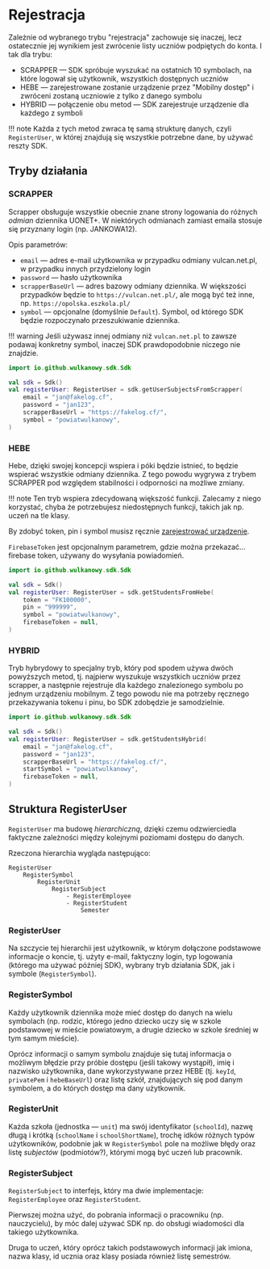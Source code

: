 # Rejestracja

Zależnie od wybranego trybu "rejestracja" zachowuje się inaczej, lecz ostatecznie jej wynikiem jest zwrócenie listy uczniów podpiętych do konta.
I tak dla trybu:

* SCRAPPER — SDK spróbuje wyszukać na ostatnich 10 symbolach, na które logował się użytkownik, wszystkich dostępnych uczniów 
* HEBE — zarejestrowane zostanie urządzenie przez "Mobilny dostęp" i zwróceni zostaną uczniowie z tylko z danego symbolu
* HYBRID — połączenie obu metod — SDK zarejestruje urządzenie dla każdego z symboli

!!! note
    Każda z tych metod zwraca tę samą strukturę danych, czyli `RegisterUser`, w której znajdują się wszystkie potrzebne dane, by używać reszty SDK.

## Tryby działania

### SCRAPPER

Scrapper obsługuje wszystkie obecnie znane strony logowania do różnych _odmian_ dziennika UONET+.
W niektórych odmianach zamiast emaila stosuje się przyznany login (np. JANKOWA12).

Opis parametrów:

* `email` — adres e-mail użytkownika w przypadku odmiany vulcan.net.pl, w przypadku innych przydzielony login
* `password` — hasło użytkownika
* `scrapperBaseUrl` — adres bazowy odmiany dziennika. W większości przypadków będzie to `https://vulcan.net.pl/`, ale mogą być też inne, np. `https://opolska.eszkola.pl/`
* `symbol` — opcjonalne (domyślnie `Default`). Symbol, od którego SDK będzie rozpoczynało przeszukiwanie dziennika.

!!! warning
    Jeśli używasz innej odmiany niż `vulcan.net.pl` to zawsze podawaj konkretny symbol, inaczej SDK prawdopodobnie niczego nie znajdzie.  

```kotlin
import io.github.wulkanowy.sdk.Sdk

val sdk = Sdk()
val registerUser: RegisterUser = sdk.getUserSubjectsFromScrapper(
    email = "jan@fakelog.cf",
    password = "jan123",
    scrapperBaseUrl = "https://fakelog.cf/",
    symbol = "powiatwulkanowy",
)
```


### HEBE

Hebe, dzięki swojej koncepcji wspiera i póki będzie istnieć, to będzie wspierać wszystkie odmiany dziennika.
Z tego powodu wygrywa z trybem SCRAPPER pod względem stabilności i odporności na możliwe zmiany.

!!! note
    Ten tryb wspiera zdecydowaną większość funkcji. Zalecamy z niego korzystać, chyba że potrzebujesz niedostępnych funkcji,
    takich jak np. uczeń na tle klasy.

By zdobyć token, pin i symbol musisz ręcznie [zarejestrować urządzenie](https://wulkanowy.github.io/czesto-zadawane-pytania/co-to-jest-symbol).

`FirebaseToken` jest opcjonalnym parametrem, gdzie można przekazać... firebase token, używany do wysyłania powiadomień.

```kotlin
import io.github.wulkanowy.sdk.Sdk

val sdk = Sdk()
val registerUser: RegisterUser = sdk.getStudentsFromHebe(
    token = "FK100000",
    pin = "999999",
    symbol = "powiatwulkanowy",
    firebaseToken = null,
)
```


### HYBRID

Tryb hybrydowy to specjalny tryb, który pod spodem używa dwóch powyższych metod, tj. najpierw wyszukuje wszystkich uczniów przez scrapper, a następnie rejestruje dla każdego znalezionego symbolu po jednym urządzeniu mobilnym.
Z tego powodu nie ma potrzeby ręcznego przekazywania tokenu i pinu, bo SDK zdobędzie je samodzielnie.

```kotlin
import io.github.wulkanowy.sdk.Sdk

val sdk = Sdk()
val registerUser: RegisterUser = sdk.getStudentsHybrid(
    email = "jan@fakelog.cf",
    password = "jan123",
    scrapperBaseUrl = "https://fakelog.cf/",
    startSymbol = "powiatwulkanowy",
    firebaseToken = null,
)
```

## Struktura RegisterUser

`RegisterUser` ma budowę _hierarchiczną_, dzięki czemu odzwierciedla faktyczne zależności między kolejnymi poziomami dostępu do danych.

Rzeczona hierarchia wygląda następująco:

```
RegisterUser
    RegisterSymbol
        RegisterUnit
            RegisterSubject
                - RegisterEmployee
                - RegisterStudent
                    Semester
```

### RegisterUser

Na szczycie tej hierarchii jest użytkownik, w którym dołączone podstawowe informacje o koncie, tj. użyty e-mail, faktyczny login, typ logowania (którego ma używać później SDK), wybrany tryb działania SDK, jak i symbole (`RegisterSymbol`). 

### RegisterSymbol

Każdy użytkownik dziennika może mieć dostęp do danych na wielu symbolach (np. rodzic, którego jedno dziecko uczy się w szkole podstawowej w mieście powiatowym, a drugie dziecko w szkole średniej w tym samym mieście).

Oprócz informacji o samym symbolu znajduje się tutaj informacja o możliwym błędzie przy próbie dostępu (jeśli takowy wystąpił), imię i nazwisko użytkownika, dane wykorzystywane przez HEBE (tj. `keyId`, `privatePem` i `hebeBaseUrl`) oraz listę szkół, znajdujących się pod danym symbolem, a do których dostęp ma dany użytkownik.  

### RegisterUnit

Każda szkoła (jednostka — `unit`) ma swój identyfikator (`schoolId`), nazwę długą i krótką (`schoolName` i `schoolShortName`), trochę idków różnych typów użytkowników, podobnie jak w `RegisterSymbol` pole na możliwe błędy oraz listę _subjectów_ (podmiotów?), którymi mogą być uczeń lub pracownik.

### RegisterSubject

`RegisterSubject` to interfejs, który ma dwie implementacje: `RegisterEmployee` oraz `RegisterStudent`.

Pierwszej można użyć, do pobrania informacji o pracowniku (np. nauczycielu), by móc dalej używać SDK np. do obsługi wiadomości dla takiego użytkownika.

Druga to uczeń, który oprócz takich podstawowych informacji jak imiona, nazwa klasy, id ucznia oraz klasy posiada również listę semestrów.
